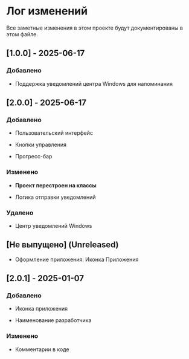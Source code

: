 # Лог изменений

Все заметные изменения в этом проекте будут документированы в этом файле.

## [1.0.0] - 2025-06-17

### Добавлено

- Поддержка уведомлений центра Windows для напоминания

## [2.0.0] - 2025-06-17

### Добавлено

- Пользовательский интерфейс

- Кнопки управления

- Прогресс-бар

### Изменено

- **Проект перестроен на классы**

- Логика отправки уведомлений

### Удалено

- Центр уведомлений Windows

## [Не выпущено] (Unreleased)

- Оформление приложения: Иконка Приложения

## [2.0.1] - 2025-01-07

### Добавлено

- Иконка приложения

- Наименование разработчика

### Изменено

- Комментарии в коде